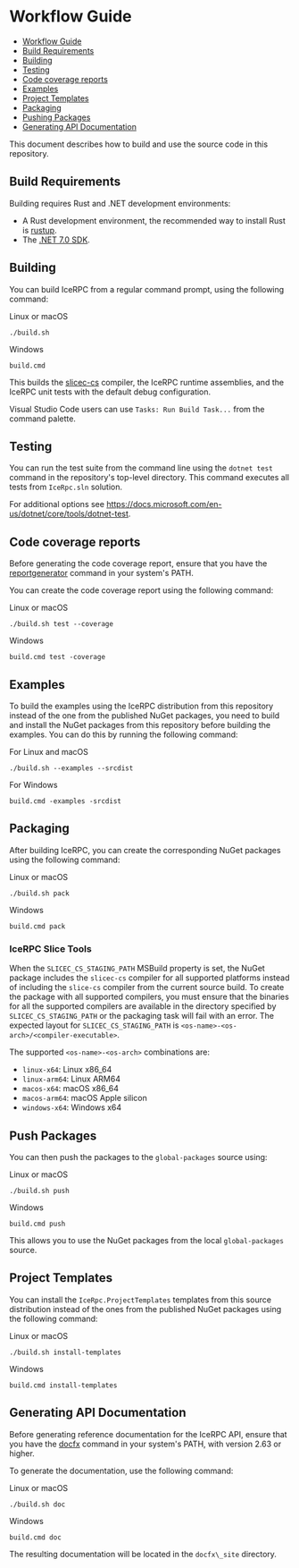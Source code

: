 # Workflow Guide

- [Workflow Guide](#workflow-guide)
- [Build Requirements](#build-requirements)
- [Building](#building)
- [Testing](#testing)
- [Code coverage reports](#code-coverage-report)
- [Examples](#examples)
- [Project Templates](#project-templates)
- [Packaging](#packaging)
- [Pushing Packages](#pushing-packages)
- [Generating API Documentation](#generating-api-documentation)

This document describes how to build and use the source code in this repository.

## Build Requirements

Building requires Rust and .NET development environments:

- A Rust development environment, the recommended way to install Rust is [rustup](https://rustup.rs/).
- The [.NET 7.0 SDK](https://dotnet.microsoft.com/en-us/download/dotnet/7.0).

## Building

You can build IceRPC from a regular command prompt, using the following command:

Linux or macOS

```shell
./build.sh
```

Windows

```shell
build.cmd
```

This builds the [slicec-cs](./tools/slicec-cs) compiler, the IceRPC runtime assemblies, and the IceRPC unit tests with
the default debug configuration.

Visual Studio Code users can use `Tasks: Run Build Task...` from the command palette.

## Testing

You can run the test suite from the command line using the `dotnet test` command in the repository's top-level directory.
This command executes all tests from `IceRpc.sln` solution.

For additional options see <https://docs.microsoft.com/en-us/dotnet/core/tools/dotnet-test>.

## Code coverage reports

Before generating the code coverage report, ensure that you have the
[reportgenerator](https://github.com/danielpalme/ReportGenerator) command in your system's PATH.

You can create the code coverage report using the following command:

Linux or macOS

```shell.
./build.sh test --coverage
```

Windows

```shell
build.cmd test -coverage
```

## Examples

To build the examples using the IceRPC distribution from this repository instead of the one from the published NuGet
packages, you need to build and install the NuGet packages from this repository before building the examples. You can
do this by running the following command:

For Linux and macOS

```shell
./build.sh --examples --srcdist
```

For Windows

```shell
build.cmd -examples -srcdist
```

## Packaging

After building IceRPC, you can create the corresponding NuGet packages using the following command:

Linux or macOS

```shell
./build.sh pack
```

Windows

```shell
build.cmd pack
```

### IceRPC Slice Tools

When the `SLICEC_CS_STAGING_PATH` MSBuild property is set, the NuGet package includes the `slicec-cs` compiler for all
supported platforms instead of including the `slice-cs` compiler from the current source build. To create the package
with all supported compilers, you must ensure that the binaries for all the supported compilers are available in the
directory specified by `SLICEC_CS_STAGING_PATH` or the packaging task will fail with an error. The expected layout for
`SLICEC_CS_STAGING_PATH` is `<os-name>-<os-arch>/<compiler-executable>`.

The supported `<os-name>-<os-arch>` combinations are:

- `linux-x64`: Linux x86_64
- `linux-arm64`: Linux ARM64
- `macos-x64`: macOS x86_64
- `macos-arm64`: macOS Apple silicon
- `windows-x64`: Windows x64

## Push Packages

You can then push the packages to the `global-packages` source using:

Linux or macOS

```shell
./build.sh push
```

Windows

```shell
build.cmd push
```

This allows you to use the NuGet packages from the local `global-packages` source.

## Project Templates

You can install the `IceRpc.ProjectTemplates` templates from this source distribution instead of the ones from the
published NuGet packages using the following command:

Linux or macOS

```shell
./build.sh install-templates
```

Windows

```shell
build.cmd install-templates
```

## Generating API Documentation

Before generating reference documentation for the IceRPC API, ensure that you have the
[docfx](https://www.nuget.org/packages/docfx) command in your system's PATH, with version 2.63 or higher.

To generate the documentation, use the following command:

Linux or macOS

```shell
./build.sh doc
```

Windows

```shell
build.cmd doc
```

The resulting documentation will be located in the `docfx\_site` directory.




